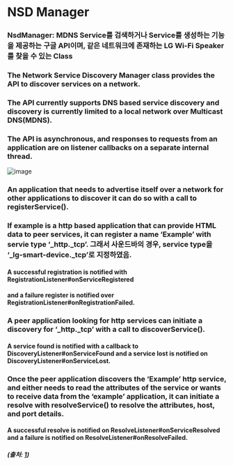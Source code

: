 # NSD Manager

### NsdManager: MDNS Service를 검색하거나 Service를 생성하는 기능을 제공하는 구글 API이며, 같은 네트워크에 존재하는 LG Wi-Fi Speaker를 찾을 수 있는 Class
### The Network Service Discovery Manager class provides the API to discover services on a network.
### The API currently supports DNS based service discovery and discovery is currently limited to a local network over Multicast DNS(MDNS).
### The API is asynchronous, and responses to requests from an application are on listener callbacks on a separate internal thread.

![image](https://user-images.githubusercontent.com/49303504/152706481-429b6b20-6f39-4172-8105-7574ee527657.png)

### An application that needs to advertise itself over a network for other applications to discover it can do so with a call to registerService().
### If example is a http based application that can provide HTML data to peer services, it can register a name ‘Example’ with servie type ‘_http._tcp’. 그래서 사운드바의 경우, service type을 ‘_lg-smart-device._tcp’로 지정하였음.

#### A successful registration is notified with RegistrationListener#onServiceRegistered 
#### and a failure register is notified over RegistrationListener#onRegistrationFailed.

### A peer application looking for http services can initiate a discovery for ‘_http._tcp’ with a call to discoverService(). 

#### A service found is notified with a callback to DiscoveryListener#onServiceFound and a service lost is notified on DiscoveryListener#onServiceLost.

### Once the peer application discovers the ‘Example’ http service, and either needs to read the attributes of the service or wants to receive data from the ‘example’ application, it can initiate a resolve with resolveService() to resolve the attributes, host, and port details.

#### A successful resolve is notified on ResolveListener#onServiceResolved and a failure is notified on ResolveListener#onResolveFailed. 


##### (출처: [1](https://developer.android.com/reference/android/net/nsd/NsdManager))
